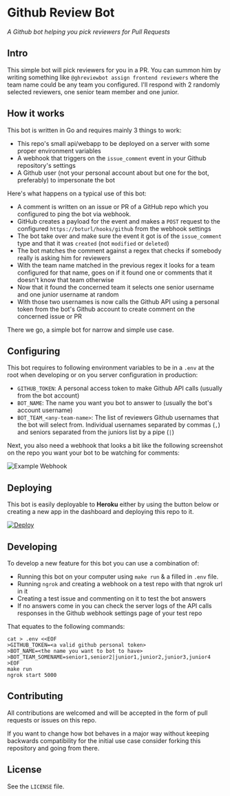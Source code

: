 # Github Review Bot

_A Github bot helping you pick reviewers for Pull Requests_

## Intro

This simple bot will pick reviewers for you in a PR. You can summon him
by writing something like `@ghreviewbot assign frontend reviewers` where
the team name could be any team you configured. I'll respond with 2 randomly
selected reviewers, one senior team member and one junior.

## How it works

This bot is written in Go and requires mainly 3 things to work:

- This repo's small api/webapp to be deployed on a server with some proper environment variables
- A webhook that triggers on the `issue_comment` event in your Github repository's settings
- A Github user (not your personal account about but one for the bot, preferably) to impersonate the bot

Here's what happens on a typical use of this bot:

- A comment is written on an issue or PR of a GitHub repo which you configured to ping the bot via webhook.
- GitHub creates a payload for the event and makes a `POST` request to the configured `https://boturl/hooks/github` from the webhook settings
- The bot take over and make sure the event it got is of the `issue_comment` type and that it was `created` (not `modified` or `deleted`)
- The bot matches the comment against a regex that checks if somebody really is asking him for reviewers
- With the team name matched in the previous regex it looks for a team configured for that name, goes on if it found one or comments that it doesn't know that team otherwise
- Now that it found the concerned team it selects one senior username and one junior username at random
- With those two usernames is now calls the Github API using a personal token from the bot's Github account to create comment on the concerned issue or PR

There we go, a simple bot for narrow and simple use case.

## Configuring

This bot requires to following environment variables to be in a `.env` at the root when developing or on you server configuration in production:

- `GITHUB_TOKEN`: A personal access token to make Github API calls (usually from the bot account)
- `BOT_NAME`: The name you want you bot to answer to (usually the bot's account username)
- `BOT_TEAM_<any-team-name>`: The list of reviewers Github usernames that the bot will select from. Individual usernames separated by commas (`,`) and seniors separated from the juniors list by a pipe (`|`)

Next, you also need a webhook that looks a bit like the following screenshot on the repo you want your bot to be watching for comments:

![Example Webhook](https://raw.githubusercontent.com/kiasaki/github-review-bot/master/example_webhook.png)

## Deploying

This bot is easily deployable to **Heroku** either by using the button below or creating a new app in the dashboard and deploying this repo to it.

[![Deploy](https://www.herokucdn.com/deploy/button.svg)](https://heroku.com/deploy)

## Developing

To develop a new feature for this bot you can use a combination of:

- Running this bot on your computer using `make run` & a filled in `.env` file.
- Running `ngrok` and creating a webhook on a test repo with that ngrok url in it
- Creating a test issue and commenting on it to test the bot answers
- If no answers come in you can check the server logs of the API calls responses in the Github webhook settings page of your test repo

That equates to the following commands:

```
cat > .env <<EOF
>GITHUB_TOKEN=<a valid github personal token>
>BOT_NAME=<the name you want to bot to have>
>BOT_TEAM_SOMENAME=senior1,senior2|junior1,junior2,junior3,junior4
>EOF
make run
ngrok start 5000
```

## Contributing

All contributions are welcomed and will be accepted in the form of pull requests or issues on this repo.

If you want to change how bot behaves in a major way without keeping backwards compatibility for the initial use case consider forking this repository and going from there.

## License

See the `LICENSE` file.
